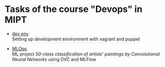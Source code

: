# Tasks of the course "Devops" in MIPT

- [dev env](https://github.com/Jesaig/devops-mipt/tree/master/generator-of-texts)  
Setting up development environment with vagrant and puppet

- [MLOps](https://github.com/Jesaig/devops-mipt/tree/master/ml-ops-project)  
ML project *50-class classification of artists' paintings by Convolutional Neural Networks* using DVC and MLFlow
